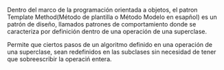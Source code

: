 Dentro del marco de la programación orientada a objetos, el patron Template Method(Método de plantilla o Método Modelo en esapñol) es un patrón de diseño, llamados patrones de comportamiento donde se caracteriza por definición dentro de una operación de una superclase. 

Permite que ciertos pasos de un algoritmo definido en una operación de una superclase, sean redefinidos en las subclases sin necesidad de tener que sobreescribir la operaciń entera.













